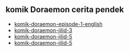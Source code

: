 ## komik Doraemon cerita pendek

* [komik-doraemon-episode-1-english](komik-doraemon-episode-1-english.pdf)  
* [komik-doraemon-jilid-3](komik-doraemon-jilid-3.pdf)
* [komik-doraemon-jilid-5](komik-doraemon-jilid-5.pdf)  
* [komik-doraemon-jilid-5](komik-doraemon-jilid-6.pdf)  

